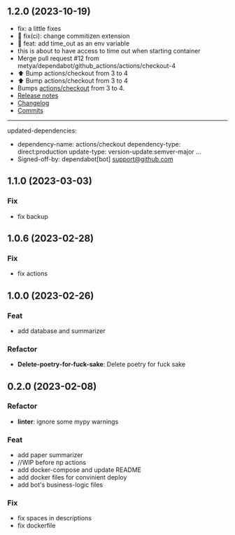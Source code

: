 ## 1.2.0 (2023-10-19)


- fix: a little fixes
- 🔨 fix(ci): change commitizen extension
- 🎉 feat: add time_out as an env variable
- this is about to have access to time out when starting container
- Merge pull request #12 from metya/dependabot/github_actions/actions/checkout-4
- :arrow_up: Bump actions/checkout from 3 to 4
- :arrow_up: Bump actions/checkout from 3 to 4
- Bumps [actions/checkout](https://github.com/actions/checkout) from 3 to 4.
- [Release notes](https://github.com/actions/checkout/releases)
- [Changelog](https://github.com/actions/checkout/blob/main/CHANGELOG.md)
- [Commits](https://github.com/actions/checkout/compare/v3...v4)
- ---
updated-dependencies:
- dependency-name: actions/checkout
  dependency-type: direct:production
  update-type: version-update:semver-major
...
- Signed-off-by: dependabot[bot] <support@github.com>

## 1.1.0 (2023-03-03)

### Fix

- fix backup

## 1.0.6 (2023-02-28)

### Fix

- fix actions

## 1.0.0 (2023-02-26)

### Feat

- add database and summarizer

### Refactor

- **Delete-poetry-for-fuck-sake**: Delete poetry for fuck sake

## 0.2.0 (2023-02-08)

### Refactor

- **linter**: ignore some mypy warnings

### Feat

- add paper summarizer
- //WIP before пр actions
- add docker-compose and update README
- add docker files for convinient deploy
- add bot's business-logic files

### Fix

- fix spaces in descriptions
- fix dockerfile

